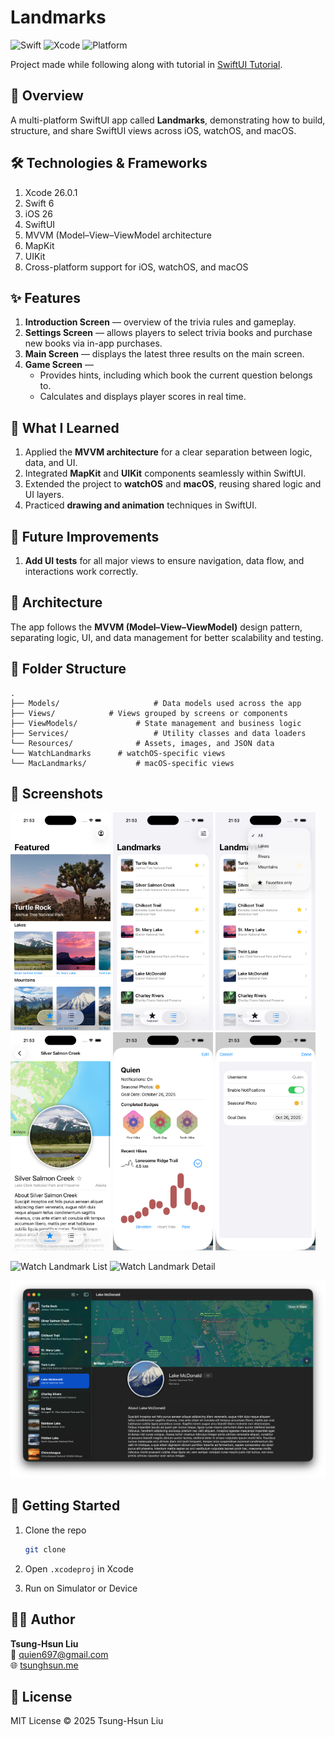 #  Landmarks

![Swift](https://img.shields.io/badge/Swift-6-orange.svg) ![Xcode](https://img.shields.io/badge/Xcode-26-blue.svg) ![Platform](https://img.shields.io/badge/platform-iOS%2026-lightgrey.svg) 

Project made while following along with tutorial in [SwiftUI Tutorial](https://developer.apple.com/tutorials/swiftui).



## 📝 Overview

A multi-platform SwiftUI app called **Landmarks**, demonstrating how to build, structure, and share SwiftUI views across iOS, watchOS, and macOS.



## 🛠️ Technologies & Frameworks

1. Xcode 26.0.1
2. Swift 6
3. iOS 26
4. SwiftUI
5. MVVM (Model–View–ViewModel architecture
6. MapKit
7. UIKit
8. Cross-platform support for iOS, watchOS, and macOS



## ✨ Features

1. **Introduction Screen** — overview of the trivia rules and gameplay.
1. **Settings Screen** — allows players to select trivia books and purchase new books via in-app purchases.
1. **Main Screen** — displays the latest three results on the main screen.
1. **Game Screen** —
   - Provides hints, including which book the current question belongs to.
   - Calculates and displays player scores in real time.



## 🧠 What I Learned

1. Applied the **MVVM architecture** for a clear separation between logic, data, and UI.
2. Integrated **MapKit** and **UIKit** components seamlessly within SwiftUI.
3. Extended the project to **watchOS** and **macOS**, reusing shared logic and UI layers.
4. Practiced **drawing and animation** techniques in SwiftUI.



## 🔮 Future Improvements

1. **Add UI tests** for all major views to ensure navigation, data flow, and interactions work correctly.



## 🧩 Architecture

The app follows the **MVVM (Model–View–ViewModel)** design pattern, separating logic, UI, and data management for better scalability and testing.



## 📂 Folder Structure

```text
.
├── Models/						# Data models used across the app
├── Views/            # Views grouped by screens or components
├── ViewModels/ 			# State management and business logic
├── Services/					# Utility classes and data loaders
└── Resources/				# Assets, images, and JSON data
└── WatchLandmarks		# watchOS-specific views
└── MacLandmarks/			# macOS-specific views
```



## 📸 Screenshots

<p align="left">
   <img src="https://github.com/quien697/landmarks/blob/main/Landmarks/Screenshots/landmark-featured.png?raw=true" alt="Featured Landmark" width="160" />
   <img src="https://github.com/quien697/landmarks/blob/main/Landmarks/Screenshots/landmark-list.png?raw=true" alt="Landmark List" width="160" />
   <img src="https://github.com/quien697/landmarks/blob/main/Landmarks/Screenshots/landmark-list-filter.png?raw=true" alt="Landmark List Filter" width="160" />
   <img src="https://github.com/quien697/landmarks/blob/main/Landmarks/Screenshots/landmark-detail.png?raw=true" alt="Landmark Detail" width="160" />
   <img src="https://github.com/quien697/landmarks/blob/main/Landmarks/Screenshots/landmark-profile.png?raw=true" alt="Landmark Profile" width="160" />
   <img src="https://github.com/quien697/landmarks/blob/main/Landmarks/Screenshots/landmark-profile-edit.png?raw=true" alt="Landmark Profile Edit" width="160" />
</p>

<p align="left">
   <img src="https://github.com/quien697/landmarks/blob/main/WatchLandmarks%20Watch%20App/Screenshots/watch-landmark-list.png\?raw=true" alt="Watch Landmark List" width="200" />
   <img src="https://github.com/quien697/landmarks/blob/main/WatchLandmarks%20Watch%20App/Screenshots/watch-landmark-detail.png\?raw=true" alt="Watch Landmark Detail" width="200" />
</p>

<p align="left">
   <img src="https://github.com/quien697/landmarks/blob/main/MacLandmarks/Screenshots/mac-landmark-list.png?raw=true" alt="Mac Landmark List" width="800" />
</p>




## 🚀 Getting Started

1. Clone the repo

   ```bash
   git clone 
   ```

2. Open `.xcodeproj` in Xcode

3. Run on Simulator or Device



## 👨‍💻 Author

**Tsung-Hsun Liu**  
📧 [quien697@gmail.com](mailto:quien697@gmail.com)  
🌐 [tsunghsun.me](https://www.tsunghsun.me)



## 📄 License

MIT License © 2025 Tsung-Hsun Liu

